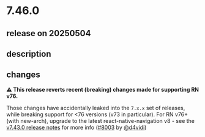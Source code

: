 # 7.46.0

## release on 20250504

## description

## changes

<strong><g-emoji class="g-emoji" alias="warning">
⚠️</g-emoji> This release reverts recent (breaking) changes made for supporting RN v76.</strong>

Those changes have accidentally leaked into the <code>7.x.x</code> set of releases, while breaking support for <76 versions (v73 in particular). For RN v76+ (with new-arch), upgrade to the latest react-native-navigation v8 - see the <a href="https://github.com/wix/react-native-navigation/releases/tag/7.43.0">v7.43.0 release notes</a> for more info (<a class="issue-link js-issue-link" data-error-text="Failed to load title" data-id="3002105353" data-permission-text="Title is private" data-url="https://github.com/wix/react-native-navigation/issues/8003" data-hovercard-type="pull_request" data-hovercard-url="/wix/react-native-navigation/pull/8003/hovercard" href="https://github.com/wix/react-native-navigation/pull/8003">#8003</a> by <a class="user-mention notranslate" data-hovercard-type="user" data-hovercard-url="/users/d4vidi/hovercard" data-octo-click="hovercard-link-click" data-octo-dimensions="link_type:self" href="https://github.com/d4vidi">@d4vidi</a>)

